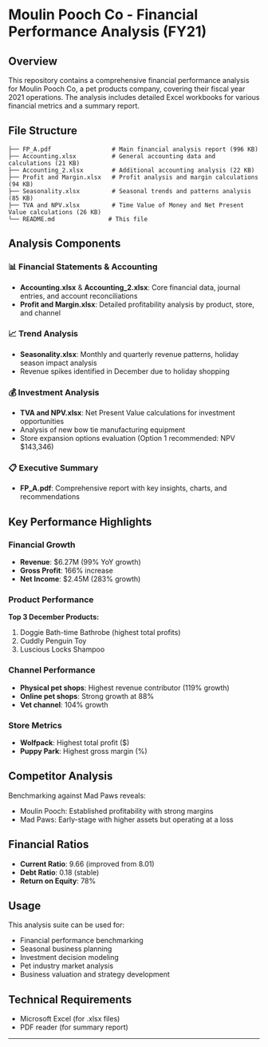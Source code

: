 # Moulin Pooch Co - Financial Performance Analysis (FY21)

## Overview
This repository contains a comprehensive financial performance analysis for Moulin Pooch Co, a pet products company, covering their fiscal year 2021 operations. The analysis includes detailed Excel workbooks for various financial metrics and a summary report.

## File Structure
```
├── FP_A.pdf                 # Main financial analysis report (996 KB)
├── Accounting.xlsx          # General accounting data and calculations (21 KB)
├── Accounting_2.xlsx        # Additional accounting analysis (22 KB)
├── Profit and Margin.xlsx   # Profit analysis and margin calculations (94 KB)
├── Seasonality.xlsx         # Seasonal trends and patterns analysis (85 KB)
├── TVA and NPV.xlsx         # Time Value of Money and Net Present Value calculations (26 KB)
└── README.md               # This file
```

## Analysis Components

### 📊 Financial Statements & Accounting
- **Accounting.xlsx** & **Accounting_2.xlsx**: Core financial data, journal entries, and account reconciliations
- **Profit and Margin.xlsx**: Detailed profitability analysis by product, store, and channel

### 📈 Trend Analysis
- **Seasonality.xlsx**: Monthly and quarterly revenue patterns, holiday season impact analysis
- Revenue spikes identified in December due to holiday shopping

### 💰 Investment Analysis
- **TVA and NPV.xlsx**: Net Present Value calculations for investment opportunities
- Analysis of new bow tie manufacturing equipment
- Store expansion options evaluation (Option 1 recommended: NPV $143,346)

### 📋 Executive Summary
- **FP_A.pdf**: Comprehensive report with key insights, charts, and recommendations

## Key Performance Highlights

### Financial Growth
- **Revenue**: $6.27M (99% YoY growth)
- **Gross Profit**: 166% increase
- **Net Income**: $2.45M (283% growth)

### Product Performance
**Top 3 December Products:**
1. Doggie Bath-time Bathrobe (highest total profits)
2. Cuddly Penguin Toy
3. Luscious Locks Shampoo

### Channel Performance
- **Physical pet shops**: Highest revenue contributor (119% growth)
- **Online pet shops**: Strong growth at 88%
- **Vet channel**: 104% growth

### Store Metrics
- **Wolfpack**: Highest total profit ($)
- **Puppy Park**: Highest gross margin (%)

## Competitor Analysis
Benchmarking against Mad Paws reveals:
- Moulin Pooch: Established profitability with strong margins
- Mad Paws: Early-stage with higher assets but operating at a loss

## Financial Ratios
- **Current Ratio**: 9.66 (improved from 8.01)
- **Debt Ratio**: 0.18 (stable)
- **Return on Equity**: 78%

## Usage
This analysis suite can be used for:
- Financial performance benchmarking
- Seasonal business planning
- Investment decision modeling
- Pet industry market analysis
- Business valuation and strategy development

## Technical Requirements
- Microsoft Excel (for .xlsx files)
- PDF reader (for summary report)

---
